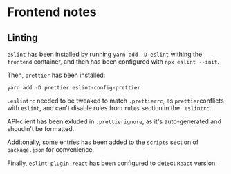# Frontend notes

## Linting

`eslint` has been installed by running `yarn add -D eslint` withing the
`frontend` container, and then has been configured with `npx eslint --init`.

Then, `prettier` has been installed:

    yarn add -D prettier eslint-config-prettier

`.eslintrc` needed to be tweaked to match `.prettierrc`,
as `prettier`conflicts with `eslint`, and can't disable rules from `rules`
section in the `.eslintrc`.

API-client has been exluded in `.prettierignore`, as it's auto-generated and
shoudln't be formatted.

Additonally, some entries has been added to the `scripts` section of `package.json`
for convenience.

Finally, `eslint-plugin-react` has been configured to detect `React` version.
